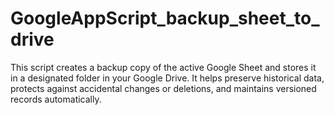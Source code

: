 # GoogleAppScript_backup_sheet_to_drive
This script creates a backup copy of the active Google Sheet and stores it in a designated folder in your Google Drive. It helps preserve historical data, protects against accidental changes or deletions, and maintains versioned records automatically.
